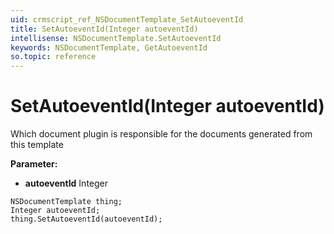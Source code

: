 ```yaml
---
uid: crmscript_ref_NSDocumentTemplate_SetAutoeventId
title: SetAutoeventId(Integer autoeventId)
intellisense: NSDocumentTemplate.SetAutoeventId
keywords: NSDocumentTemplate, GetAutoeventId
so.topic: reference
---
```


# SetAutoeventId(Integer autoeventId)

Which document plugin is responsible for the documents generated from this template

**Parameter:** 
* **autoeventId** Integer

```crmscript
NSDocumentTemplate thing;
Integer autoeventId;
thing.SetAutoeventId(autoeventId);
```

